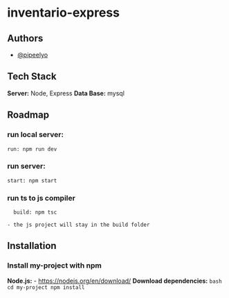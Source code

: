 # inventario-express


## Authors

- [@pipeelyo](https://github.com/afgarciac02)

## Tech Stack

  **Server:** Node, Express
  **Data Base:** mysql

## Roadmap

  ### run local server:
    run: npm run dev

  ### run server:
    start: npm start

  ### run ts to js compiler 
  ```bash
    build: npm tsc
  ```
    
    - the js project will stay in the build folder
    
 ## Installation

  ### Install my-project with npm
   **Node.js:**
    - https://nodejs.org/en/download/
   **Download dependencies:**
    ```bash
      cd my-project
      npm install
    ```
